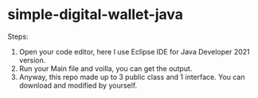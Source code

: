 # simple-digital-wallet-java
Steps:
1. Open your code editor, here I use Eclipse IDE for Java Developer 2021 version.
2. Run your Main file and voilla, you can get the output.
3. Anyway, this repo made up to 3 public class and 1 interface. You can download and modified by yourself.
